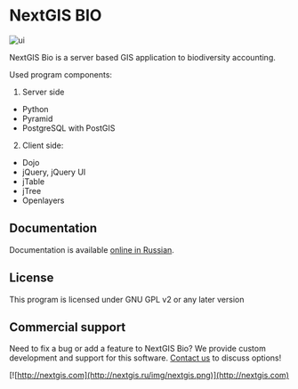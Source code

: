 NextGIS BIO
============

![ui](http://docs.nextgis.ru/_images/bio_common.png)

NextGIS Bio is a server based GIS application to biodiversity accounting.

Used program components:

1. Server side
  * Python
  * Pyramid
  * PostgreSQL with PostGIS
2. Client side:
  * Dojo
  * jQuery, jQuery UI
  * jTable
  * jTree
  * Openlayers

Documentation
-------------
Documentation is available [online in Russian](http://docs.nextgis.ru/docs_ngbio/source/toc.html).

License
-------------
This program is licensed under GNU GPL v2 or any later version

Commercial support
----------
Need to fix a bug or add a feature to NextGIS Bio? We provide custom development and support for this software. [Contact us](http://nextgis.ru/en/contact/) to discuss options!

[![http://nextgis.com](http://nextgis.ru/img/nextgis.png)](http://nextgis.com)
